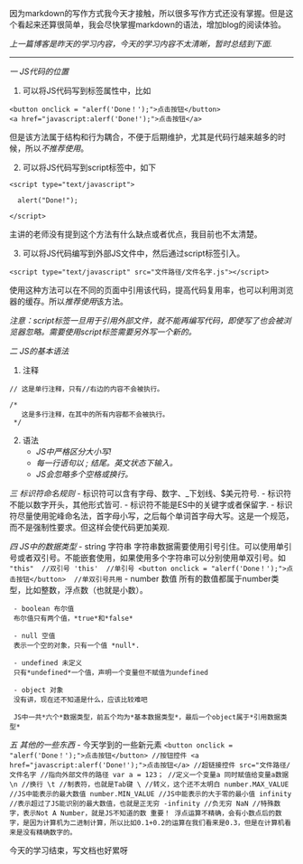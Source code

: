  
  因为markdown的写作方式我今天才接触，所以很多写作方式还没有掌握。但是这个看起来还算很简单，我会尽快掌握markdown的语法，增加blog的阅读体验。

 *上一篇博客是昨天的学习内容，今天的学习内容不太清晰，暂时总结到下面.*
 
 ****

  *一 JS代码的位置*

  1. 可以将JS代码写到标签属性中，比如

  ```
  <button onclick = "alerf('Done！');">点击按钮</button>
  <a href="javascript:alerf('Done!');">点击按钮</a>
  ```

 但是该方法属于结构和行为耦合，不便于后期维护，尤其是代码行越来越多的时候，所以*不推荐使用*。

  2. 可以将JS代码写到script标签中，如下

  ```
  <script type="text/javascript">

    alert("Done!");

  </script>
  ```

  主讲的老师没有提到这个方法有什么缺点或者优点，我目前也不太清楚。

  3. 可以将JS代码编写到外部JS文件中，然后通过script标签引入。

  `<script type="text/javascript" src="文件路径/文件名字.js"></script>`

  使用这种方法可以在不同的页面中引用该代码，提高代码复用率，也可以利用浏览器的缓存。所以*推荐使用*该方法。

  *注意：script标签一旦用于引用外部文件，就不能再编写代码，即使写了也会被浏览器忽略。需要使用script标签需要另外写一个新的。*


  *二 JS的基本语法*

  1. 注释

  ```
  // 这是单行注释，只有//右边的内容不会被执行。

  /*
     这是多行注释，在其中的所有内容都不会被执行。
   */
  ```

  2. 语法
     - *JS中严格区分大小写!*
     - *每一行语句以 ; 结尾。英文状态下输入。*
     - *JS会忽略多个空格或换行。*

  *三 标识符命名规则*
     - 标识符可以含有字母、数字、_下划线、$美元符号.
     - 标识符不能以数字开头，其他形式皆可.
     - 标识符不能是ES中的关键字或者保留字.
     - 标识符尽量使用驼峰命名法，首字母小写，之后每个单词首字母大写。这是一个规范，而不是强制性要求。但这样会使代码更加美观.

  *四 JS中的数据类型*
     - string 字符串
     字符串数据需要使用引号引住。可以使用单引号或者双引号。不能嵌套使用，如果使用多个字符串可以分别使用单双引号。如
     ```
     "this"  //双引号
     'this'  //单引号
     <button onclick = "alerf('Done！');">点击按钮</button>  //单双引号共用
     ```
     - number 数值
     所有的数值都属于number类型，比如整数，浮点数（也就是小数）。

     - boolean 布尔值
     布尔值只有两个值，*true*和*false*

     - null 空值
     表示一个空的对象，只有一个值 *null*.

     - undefined 未定义
     只有*undefined*一个值，声明一个变量但不赋值为undefined

     - object 对象
     没有讲，现在还不知道是什么，应该比较难吧

     JS中一共*六个*数据类型，前五个均为*基本数据类型*，最后一个object属于*引用数据类型*

  *五 其他的一些东西*
     - 今天学到的一些新元素
     ```
     <button onclick = "alerf('Done！');">点击按钮</button> //按钮控件
     <a href="javascript:alerf('Done!');">点击按钮</a> //超链接控件
     src="文件路径/文件名字 //指向外部文件的路径
     var a = 123； //定义一个变量a 同时赋值给变量a数据
     \n //换行
     \t //制表符，也就是Tab键
     \ //转义，这个还不太明白
     number.MAX_VALUE //JS中能表示的最大数值
     number.MIN_VALUE //JS中能表示的大于零的最小值
     infinity //表示超过了JS能识别的最大数值，也就是正无穷
     -infinity //负无穷
     NaN //特殊数字，表示Not A Number，就是JS不知道的数
     重要！ 浮点运算不精确，会有小数点后的数字，是因为计算机为二进制计算，所以比如0.1+0.2的运算在我们看来是0.3，但是在计算机看来是没有精确数字的。
     ```

今天的学习结束，写文档也好累呀